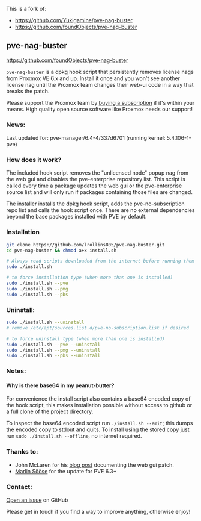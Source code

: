 This is a fork of:
- https://github.com/Yukigamine/pve-nag-buster
- https://github.com/foundObjects/pve-nag-buster


## pve-nag-buster 
https://github.com/foundObjects/pve-nag-buster

`pve-nag-buster` is a dpkg hook script that persistently removes license nags
from Proxmox VE 6.x and up. Install it once and you won't see another license
nag until the Proxmox team  changes their web-ui code in a way that breaks the patch.

Please support the Proxmox team by [buying a subscription](https://www.proxmox.com/en/proxmox-ve/pricing) if it's within your
means. High quality open source software like Proxmox needs our support!

### News:

Last updated for: pve-manager/6.4-4/337d6701 (running kernel: 5.4.106-1-pve)

### How does it work?

The included hook script removes the "unlicensed node" popup nag from the web
gui and disables the pve-enterprise repository list. This script is called
every time a package updates the web gui or the pve-enterprise source list and
will only run if packages containing those files are changed.

The installer installs the dpkg hook script, adds the pve-no-subscription repo list
and calls the hook script once. There are no external dependencies beyond the base
packages installed with PVE by default.

### Installation
```sh
git clone https://github.com/lrollins805/pve-nag-buster.git
cd pve-nag-buster && chmod a+x install.sh

# Always read scripts downloaded from the internet before running them with sudo
sudo ./install.sh

# to force installation type (when more than one is installed)
sudo ./install.sh --pve
sudo ./install.sh --pmg
sudo ./install.sh --pbs
```

### Uninstall:
```sh
sudo ./install.sh --uninstall
# remove /etc/apt/sources.list.d/pve-no-subscription.list if desired

# to force uninstall type (when more than one is installed)
sudo ./install.sh --pve --uninstall
sudo ./install.sh --pmg --uninstall
sudo ./install.sh --pbs --uninstall
```

### Notes:

#### Why is there base64 in my peanut-butter?

For convenience the install script also contains a base64 encoded copy of the
hook script, this makes installation possible without access to github or a
full clone of the project directory.

To inspect the base64 encoded script run `./install.sh --emit`; this dumps the
encoded copy to stdout and quits. To install using the stored copy just run
`sudo ./install.sh --offline`, no internet required.

### Thanks to:

- John McLaren for his [blog post](https://www.reddit.com/user/seaqueue) documenting the web gui patch.
- [Marlin Sööse](https://github.com/msoose) for the update for PVE 6.3+

### Contact:

[Open an issue](https://github.com/foundObjects/pve-nag-buster/issues) on GitHub

Please get in touch if you find a way to improve anything, otherwise enjoy!

